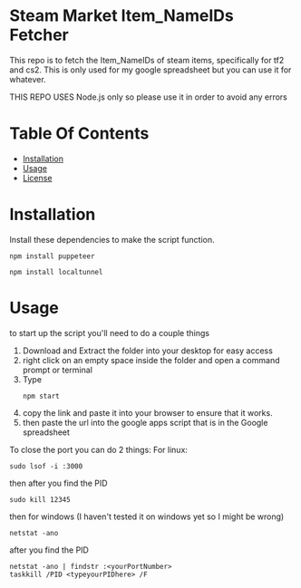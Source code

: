 # Steam Market Item_NameIDs Fetcher
This repo is to fetch the Item_NameIDs of steam items, specifically for tf2 and cs2.
This is only used for my google spreadsheet but you can use it for whatever.

THIS REPO USES Node.js only so please use it in order to avoid any errors

# Table Of Contents

 - [Installation](#installation)
 - [Usage](#usage)
 - [License](#license)

# Installation
Install these dependencies to make the script function.

```shell
npm install puppeteer
```

```shell
npm install localtunnel
```

# Usage
to start up the script you'll need to do a couple things
1. Download and Extract the folder into your desktop for easy access
2. right click on an empty space inside the folder and open a command prompt or terminal
3. Type
   ```shell
   npm start
   ```
5. copy the link and paste it into your browser to ensure that it works.
6. then paste the url into the google apps script that is in the Google spreadsheet

To close the port you can do 2 things:
For linux:
```shell
sudo lsof -i :3000
```
then after you find the PID
```shell
sudo kill 12345
```
then for windows (I haven't tested it on windows yet so I might be wrong)
```shell
netstat -ano
```
after you find the PID
```shell
netstat -ano | findstr :<yourPortNumber>
taskkill /PID <typeyourPIDhere> /F
```
